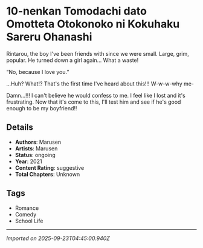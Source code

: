 # 10-nenkan Tomodachi dato Omotteta Otokonoko ni Kokuhaku Sareru Ohanashi

Rintarou, the boy I've been friends with since we were small. Large, grim, popular. He turned down a girl again… What a waste!

“No, because I love you.”

…Huh? What!? That's the first time I've heard about this!!! W-w-w-why me-

Damn…!!! I can't believe he would confess to me. I feel like I lost and it's frustrating. Now that it's come to this, I'll test him and see if he's good enough to be my boyfriend!!

## Details
- **Authors**: Marusen
- **Artists**: Marusen
- **Status**: ongoing
- **Year**: 2021
- **Content Rating**: suggestive
- **Total Chapters**: Unknown

## Tags
- Romance
- Comedy
- School Life

---
*Imported on 2025-09-23T04:45:00.940Z*
